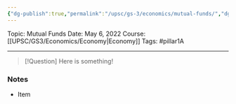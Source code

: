 ```yaml
---
{"dg-publish":true,"permalink":"/upsc/gs-3/economics/mutual-funds/","dgHomeLink":true,"dgPassFrontmatter":false}
---
```


Topic: Mutual Funds
Date: May 6, 2022
Course:[[UPSC/GS3/Economics/Economy|Economy]]
Tags: #pillar1A

---

> [!Question]
> Here is something! 


### Notes
- Item



